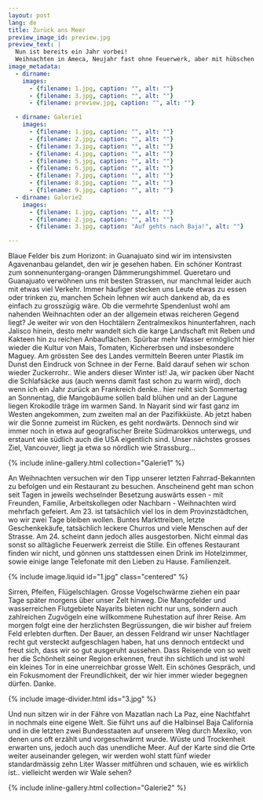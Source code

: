 ```yaml
---
layout: post
lang: de
title: Zurück ans Meer
preview_image_id: preview.jpg
preview_text: |
  Nun ist bereits ein Jahr vorbei! 
  Weihnachten in Ameca, Neujahr fast ohne Feuerwerk, aber mit hübschen Heissluftlaternen, die in die Nacht entschwinden. Herzlichst eingeladen von Ruben, dem Besitzer eines kleinen Hotels im Nirgendwo Nayarits. Nach einigen Kilometern die Küste hinauf nehmen wir die Fähre nach Baja California, zu den letzten beiden Bundesstaaten Mexikos die wir entdecken dürfen..
image_metadata:
  - dirname:
    images:
      - {filename: 1.jpg, caption: "", alt: ""}
      - {filename: 3.jpg, caption: "", alt: ""}
      - {filename: preview.jpg, caption: "", alt: ""}

  - dirname: Galerie1
    images:
      - {filename: 1.jpg, caption: "", alt: ""}
      - {filename: 2.jpg, caption: "", alt: ""}
      - {filename: 3.jpg, caption: "", alt: ""}
      - {filename: 4.jpg, caption: "", alt: ""}
      - {filename: 5.jpg, caption: "", alt: ""}
      - {filename: 6.jpg, caption: "", alt: ""}
      - {filename: 7.jpg, caption: "", alt: ""}
      - {filename: 8.jpg, caption: "", alt: ""}
      - {filename: 9.jpg, caption: "", alt: ""}
  - dirname: Galerie2
    images:
      - {filename: 1.jpg, caption: "", alt: ""}
      - {filename: 2.jpg, caption: "", alt: ""}
      - {filename: 3.jpg, caption: "Auf gehts nach Baja!", alt: ""}

---
```


Blaue Felder bis zum Horizont: in Guanajuato sind wir im intensivsten Agavenanbau gelandet, den wir je gesehen haben. Ein schöner Kontrast zum sonnenuntergang-orangen Dämmerungshimmel. Queretaro und Guanajuato verwöhnen uns mit besten Strassen, nur manchmal leider auch mit etwas viel Verkehr. Immer häufiger stecken uns Leute etwas zu essen oder trinken zu, manchen Schein lehnen wir auch dankend ab, da es einfach zu grosszügig wäre. Ob die vermehrte Spendenlust wohl am nahenden Weihnachten oder an der allgemein etwas reicheren Gegend liegt? Je weiter wir von den Hochtälern Zentralmexikos hinunterfahren, nach Jalisco hinein, desto mehr wandelt sich die karge Landschaft mit Reben und Kakteen hin zu reichen Anbauflächen. Spürbar mehr Wasser ermöglicht hier wieder die Kultur von Mais, Tomaten, Kichererbsen und insbesondere Maguey. Am grössten See des Landes vermitteln Beeren unter Plastik im Dunst den Eindruck von Schnee in der Ferne. Bald darauf sehen wir schon wieder Zuckerrohr.. Wie anders dieser Winter ist! Ja, wir packen über Nacht die Schlafsäcke aus (auch wenns damit fast schon zu warm wird), doch wenn ich ein Jahr zurück an Frankreich denke.. hier reiht sich Sommertag an Sonnentag, die Mangobäume sollen bald blühen und an der Lagune liegen Krokodile träge im warmen Sand. In Nayarit sind wir fast ganz im Westen angekommen, zum zweiten mal an der Pazifikküste. Ab jetzt haben wir die Sonne zumeist im Rücken, es geht nordwärts. Dennoch sind wir immer noch in etwa auf geografischer Breite Südmarokkos unterwegs, und erstaunt wie südlich auch die USA eigentlich sind. Unser nächstes grosses Ziel, Vancouver, liegt ja etwa so nördlich wie Strassburg...

{% include inline-gallery.html collection="Galerie1" %}

An Weihnachten versuchen wir den Tipp unserer letzten Fahrrad-Bekannten zu befolgen und ein Restaurant zu besuchen. Anscheinend geht man schon seit Tagen in jeweils wechselnder Besetzung auswärts essen - mit Freunden, Familie, Arbeitskollegen oder Nachbarn - Weihnachten wird mehrfach gefeiert. Am 23. ist tatsächlich viel los in dem Provinzstädtchen, wo wir zwei Tage bleiben wollen. Buntes Markttreiben, letzte Geschenkekäufe, tatsächlich leckere Churros und viele Menschen auf der Strasse. Am 24. scheint dann jedoch alles ausgestorben. Nicht einmal das sonst so alltägliche Feuerwerk zerreist die Stille. Ein offenes Restaurant finden wir nicht, und gönnen uns stattdessen einen Drink im Hotelzimmer, sowie einige lange Telefonate mit den Lieben zu Hause. Familienzeit.

{% include image.liquid id="1.jpg" class="centered" %}

Sirren, Pfeifen, Flügelschlagen. Grosse Vogelschwärme ziehen ein paar Tage später morgens über unser Zelt hinweg. Die Mangofelder und wasserreichen Flutgebiete Nayarits bieten nicht nur uns, sondern auch zahlreichen Zugvögeln eine willkommene Ruhestation auf ihrer Reise. Am morgen folgt eine der herzlichsten Begrüssungen, die wir bisher auf freiem Feld erlebten durften. Der Bauer, an dessen Feldrand wir unser Nachtlager recht gut versteckt aufgeschlagen haben, hat uns dennoch entdeckt und freut sich, dass wir so gut ausgeruht aussehen. Dass Reisende von so weit her die Schönheit seiner Region erkennen, freut ihn sichtlich und ist wohl ein kleines Tor in eine unerreichbar grosse Welt. Ein schönes Gespräch, und ein Fokusmoment der Freundlichkeit, der wir hier immer wieder begegnen dürfen. Danke.

{% include image-divider.html ids="3.jpg" %}

Und nun sitzen wir in der Fähre von Mazatlan nach La Paz, eine Nachtfahrt in nochmals eine eigene Welt. Sie führt uns auf die Halbinsel Baja California und in die letzten zwei Bundesstaaten auf unserem Weg durch Mexiko, von denen uns oft erzählt und vorgeschwärmt wurde. Wüste und Trockenheit erwarten uns, jedoch auch das unendliche Meer. Auf der Karte sind die Orte weiter auseinander gelegen, wir werden wohl statt fünf wieder standardmässig zehn Liter Wasser mitführen und schauen, wie es wirklich ist.. vielleicht werden wir Wale sehen?

{% include inline-gallery.html collection="Galerie2" %}